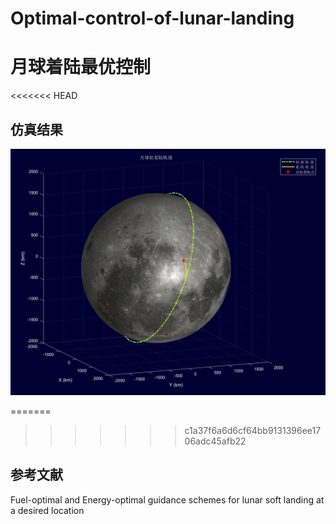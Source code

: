 # Optimal-control-of-lunar-landing
# 月球着陆最优控制

<<<<<<< HEAD
## 仿真结果

![](Result.png)

=======
>>>>>>> c1a37f6a6d6cf64bb9131396ee1706adc45afb22
## 参考文献
Fuel-optimal and Energy-optimal guidance schemes for lunar soft landing at a desired location
